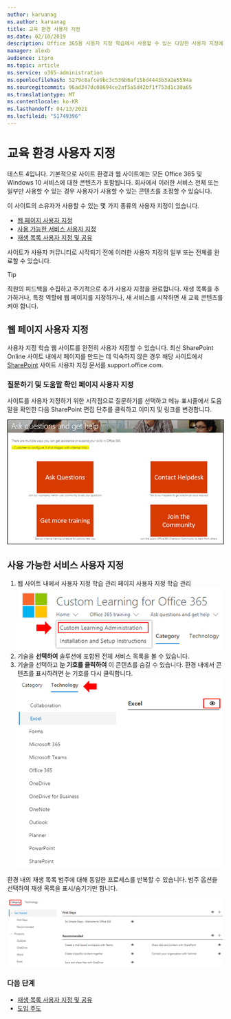 ```yaml
---
author: karuanag
ms.author: karuanag
title: 교육 환경 사용자 지정
ms.date: 02/10/2019
description: Office 365용 사용자 지정 학습에서 사용할 수 있는 다양한 사용자 지정에 대해 자세히 알아보기
manager: alexb
audience: itpro
ms.topic: article
ms.service: o365-administration
ms.openlocfilehash: 5279c8afce9bc3c536b6af15bd4443b3a2e5594a
ms.sourcegitcommit: 96ad347dc08694ce2af5a5d42bf1f753d1c30a65
ms.translationtype: MT
ms.contentlocale: ko-KR
ms.lasthandoff: 04/13/2021
ms.locfileid: "51749396"
---
```

# <a name="customize-the-training-experience"></a>교육 환경 사용자 지정

테스트 4입니다. 기본적으로 사이트 환경과 웹 사이트에는 모든 Office 365 및 Windows 10 서비스에 대한 콘텐츠가 포함됩니다.  회사에서 이러한 서비스 전체 또는 일부만 사용할 수 있는 경우 사용자가 사용할 수 있는 콘텐츠를 조정할 수 있습니다.  

이 사이트의 소유자가 사용할 수 있는 몇 가지 종류의 사용자 지정이 있습니다. 

- [웹 페이지 사용자 지정](#customizing-web-pages)
- [사용 가능한 서비스 사용자 지정](#customize-available-services)
- [재생 목록 사용자 지정 및 공유](customplaylist.md)

사이트가 사용자 커뮤니티로 시작되기 전에 이러한 사용자 지정의 일부 또는 전체를 완료할 수 있습니다.  

> [!TIP]
> 직원의 피드백을 수집하고 주기적으로 추가 사용자 지정을 완료합니다.  재생 목록을 추가하거나, 특정 역할에 웹 페이지를 지정하거나, 새 서비스를 시작하면 새 교육 콘텐츠를 켜야 합니다. 

## <a name="customizing-web-pages"></a>웹 페이지 사용자 지정

사용자 지정 학습 웹 사이트를 완전히 사용자 지정할 수 있습니다. 최신 SharePoint Online 사이트 내에서 페이지를 만드는 데 익숙하지 않은 경우 해당 사이트에서 [SharePoint](https://support.office.com/article/customize-your-sharepoint-site-320b43e5-b047-4fda-8381-f61e8ac7f59b) 사이트 사용자 지정 문서를 support.office.com. 

### <a name="customize-the-ask-questions-and-get-help-page"></a>질문하기 **및 도움말 확인 페이지 사용자** 지정

사이트를 사용자 지정하기 위한 시작점으로 질문하기를 선택하고 메뉴 표시줄에서 도움말을 확인한 다음 SharePoint 편집 단추를 클릭하고 이미지 및 링크를 변경합니다. 

![질문하기 및 도움말 창](media/custom_ask.png)

## <a name="customize-available-services"></a>사용 가능한 서비스 사용자 지정

1.  웹 사이트 내에서 사용자 지정 학습 관리 페이지 사용자 지정 학습 관리 ![ 선택으로 이동합니다.](media/custom_admin.png)
1. 기술을 **선택하여** 솔루션에 포함된 전체 서비스 목록을 볼 수 있습니다.
1. 기술을 선택하고 **눈 기호를 클릭하여** 이 콘텐츠를 숨길 수 있습니다.  환경 내에서 콘텐츠를 표시하려면 눈 기호를 다시 클릭합니다. 
![custom](media/custom_techlist.png)

환경 내의 재생 목록 범주에 대해 동일한 프로세스를 반복할 수 있습니다.  범주 옵션을 선택하여 재생 목록을 표시/숨기기만 합니다. 

![범주 선택](media/custom_cat.png)

### <a name="next-steps"></a>다음 단계

- [재생 목록 사용자 지정 및 공유](customplaylist.md)
- [도입 주도](driveadoption.md) 
